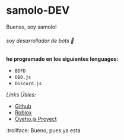 # samolo-DEV
Buenas, soy samolo!

###### soy desarrollador de bots :robot:

**he programado en los siguientes lenguages:**
- `BDFD`
- `DBD.js`
- `Discord.js`


*Links Útiles:*

- [Github](https://github.com/samolo-H3LL0/)
- [Roblox](https://web.roblox.com/users/518168287/profile)
- [Oveho.js Proyect](https://discord.gg/UVwKSB7sGm)

:trollface: Bueno, pues ya esta





